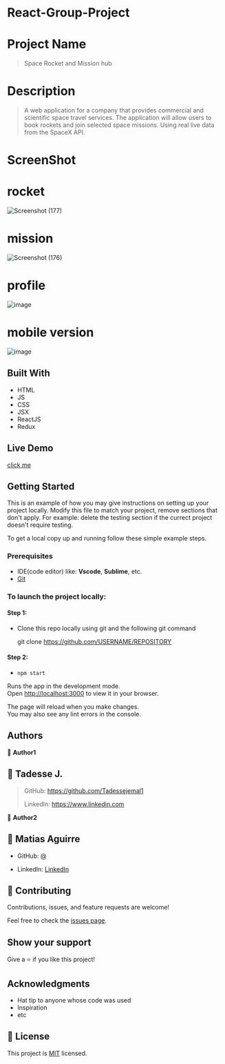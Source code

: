 # React-Group-Project
# Project Name

> Space Rocket and Mission hub

# Description

>  A web application for a company that provides commercial and scientific space travel services. The application will allow users to book rockets and join selected space missions. Using real live data from the SpaceX API.
# ScreenShot
# rocket
![Screenshot (177)](https://user-images.githubusercontent.com/85793292/193104511-83c083ed-166d-485e-866c-194824eaee0c.png)
# mission
![Screenshot (176)](https://user-images.githubusercontent.com/85793292/193104730-ea577f23-191d-4ea6-8b0f-995bf5381bae.png)
# profile
![image](https://user-images.githubusercontent.com/85793292/193104824-a6f363ff-1c5f-4f3e-b887-01ad1cbcd811.png)
# mobile version 
![image](https://user-images.githubusercontent.com/85793292/193104963-427df205-64fd-4431-b8cc-fbff21e22ec7.png)

## Built With

- HTML
- JS
- CSS
- JSX
- ReactJS
- Redux

## Live Demo

[click me](https://lokurasrlz.github.io/Space-Travelers)

## Getting Started

This is an example of how you may give instructions on setting up your project locally. Modify this file to match your project, remove sections that don't apply. For example: delete the testing section if the currect project doesn't require testing.

To get a local copy up and running follow these simple example steps.

### Prerequisites
 - IDE(code editor) like: **Vscode**, **Sublime**, etc.  
 - [Git](https://www.linode.com/docs/guides/how-to-install-git-on-linux-mac-and-windows/)


### To launch the project locally:

#### Step 1:
- Clone this repo locally using git and the following git command

  git clone https://github.com/USERNAME/REPOSITORY

#### Step 2:

- `npm start`

Runs the app in the development mode.\
Open [http://localhost:3000](http://localhost:3000) to view it in your browser.

The page will reload when you make changes.\
You may also see any lint errors in the console.
## Authors

👤 **Author1**

## 👤 Tadesse J.

  > GitHub: https://github.com/Tadessejemal1 
  > 
  > LinkedIn: https://www.linkedin.com

👤 **Author2**

## 👤 Matias Aguirre

- GitHub: [@](https://github.com/LokurasRlz)

- LinkedIn: [LinkedIn](https://www.linkedin.com/in/)

## 🤝 Contributing

Contributions, issues, and feature requests are welcome!

Feel free to check the [issues page](../../issues/).

## Show your support

Give a ⭐️ if you like this project!

## Acknowledgments

- Hat tip to anyone whose code was used
- Inspiration
- etc

## 📝 License

This project is [MIT](./MIT.md) licensed.
